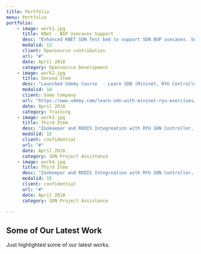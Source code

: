 ```yaml
---
title: Portfolio
menu: Portfolio
portfolio:
    - image: work1.jpg
      title: KNet - BGP Usecases Support
      desc: "Enhanced KNET SDN Test bed to support SDN BGP usecases. Supports to setup smalled to larged SDN BGP Test Topology within a minute. No more headaches with mininet for setting up the BGP SDN Test environment."
      modalid: 13
      client: Opensource contribution
      url: "#"
      date: April 2018
      category: Opensource Development
    - image: work2.jpg
      title: Second Item
      desc: "Launched Udemy Course  - Learn SDN (Mininet, RYU Controller) with practical exercises"
      modalid: 14
      client: Some Company
      url: "https://www.udemy.com/learn-sdn-with-mininet-ryu-exercises/?couponCode=10DOLLAR"
      date: April 2018
      category: Training
    - image: work3.jpg
      title: Third Item
      desc: "Zookeeper and REDIS Integreation with RYU SDN Controller, to achive Scalable, Fault Tolerance Mulitcontroller SDN Environment."
      modalid: 15
      client: confidential
      url: "#"
      date: April 2018
      category: SDN Project Assistance
    - image: work4.jpg
      title: Third Item
      desc: "Zookeeper and REDIS Integreation with RYU SDN Controller, to achive Scalable, Fault Tolerance Mulitcontroller SDN Environment."
      modalid: 15
      client: confidential
      url: "#"
      date: April 2018
      category: SDN Project Assistance      
       
---
```


## Some of Our Latest Work

Just highlighted some of our latest works.